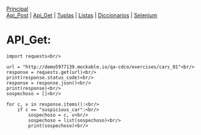 [Principal](../README.md)<br/>
[Api_Post](READMEPOST.md) | [Api_Get](READMEGET.md)  | [Tuplas](READMETupleSet.md) | [Listas](READMELIST.md) | [Diccionarios](READMEDIC.md) | [Selenium](../Selenium/README.md)<br/>
# API_Get:

    import requests<br/>

    url = "http://demo5977139.mockable.io/qa-cdco/exercises/cars_01"<br/>
    response = requests.get(url)<br/>
    print(response.status_code)<br/>
    response = response.json()<br/>
    print(response)<br/>
    sospechoso = []<br/>

    for c, v in response.items():<br/>
        if c == "suspicious_car":<br/>
            sospechoso = c, v<br/>
            sospechoso = list(sospechoso)<br/>
            print(sospechoso)<br/>
            
